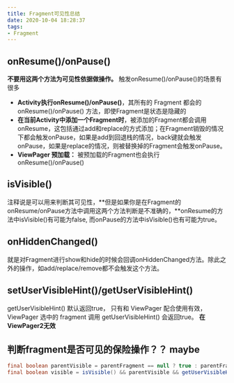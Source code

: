 ```yaml
---
title: Fragment可见性总结
date: 2020-10-04 18:28:37
tags:
- Fragment
---
```


## onResume()/onPause()

**不要用这两个方法为可见性依据做操作。** 触发onResume()/onPause()的场景有很多

* **Activity执行onResume()/onPause()**，其所有的 Fragment 都会的 onResume()/onPause() 方法，即使Fragment是状态是隐藏的
* **在当前Activity中添加一个Fragment时**，被添加的Fragment都会调用onResume，这包括通过add和replace的方式添加；在Fragment销毁的情况下都会触发onPause，如果是add到回退栈的情况，back键就会触发onPause，如果是replace的情况，则被替换掉的Fragment会触发onPause。
* **ViewPager 预加载：** 被预加载的Fragment也会执行 onResume()/onPause() 

## isVisible()

注释说是可以用来判断其可见性，**但是如果你是在Fragment的onResume/onPause方法中调用这两个方法判断是不准确的，**onResume的方法中isVisible()有可能为false, 而onPause的方法中isVisible()也有可能为true。

## onHiddenChanged()

就是对Fragment进行show和hide的时候会回调onHiddenChanged方法。除此之外的操作，如add/replace/remove都不会触发这个方法。

## setUserVisibleHint()/getUserVisibleHint()

getUserVisibleHint() 默认返回true， 只有和 ViewPager 配合使用有效，ViewPager 选中的 fragment 调用 getUserVisibleHint() 会返回true。 **在ViewPager2无效**

## 判断fragment是否可见的保险操作？？ maybe

```java
final boolean parentVisible = parentFragment == null ? true : parentFragment.isVisible()=
final boolean visible = isVisible() && parentVisible && getUserVisibleHint()
```

